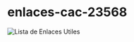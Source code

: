 # enlaces-cac-23568

![Lista de Enlaces Utiles](https://github.com/sgvcode/enlaces-cac-23568/assets/106033066/cb3bdc7f-eeb2-4485-923b-4b27e9ef460f)
